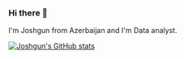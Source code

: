 ### Hi there 👋

I'm Joshgun from Azerbaijan and I'm Data analyst.

[![Joshgun's GitHub stats](https://github-readme-stats.vercel.app/api?username=Coshgun24)](https://github.com/Coshgun24/github-readme-stats)
